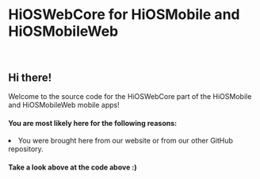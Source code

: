 # HiOSWebCore for HiOSMobile and HiOSMobileWeb<br><br> 

<h2>Hi there!</h2>
Welcome to the source code for the HiOSWebCore part of the HiOSMobile and HiOSMobileWeb mobile apps!
<h4>You are most likely here for the following reasons:</h4>
<li>You were brought here from our website or from our other GitHub repository.</li>
<h4>Take a look above at the code above :)</h4>
